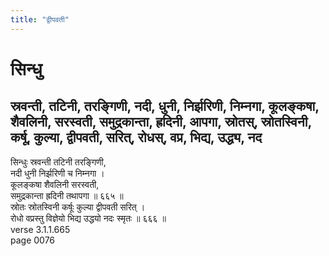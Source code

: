 ```yaml
---
title: "द्वीपवती"
---
```


# सिन्धु
## स्रवन्ती, तटिनी, तरङ्गिणी, नदी, धुनी, निर्झरिणी, निम्नगा, कूलङ्कषा, शैवलिनी, सरस्वती, समुद्रकान्ता, ह्रदिनी, आपगा, स्रोतस्, स्रोतस्विनी, कर्षू, कुल्या, द्वीपवती, सरित्, रोधस्, वप्र, भिद्य, उद्ध्य, नद
सिन्धुः स्रवन्ती तटिनी तरङ्गिणी,<br />नदी धुनी निर्झरिणी च निम्नगा ।<br />कूलङ्कषा शैवलिनी सरस्वती,<br />समुद्रकान्ता ह्रदिनी तथापगा ॥ ६६५ ॥<br />स्रोतः स्रोतस्विनी कर्षूः कुल्या द्वीपवती सरित् ।<br />रोधो वप्रस्तु विज्ञेयो भिद्य उद्धयो नदः स्मृतः ॥ ६६६ ॥<br />verse 3.1.1.665<br />page 0076

